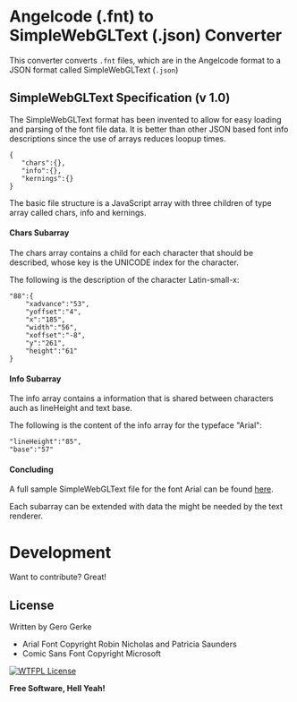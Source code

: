 # Angelcode (.fnt) to SimpleWebGLText (.json) Converter

This converter converts `.fnt` files, which are in the Angelcode format to a JSON format called SimpleWebGLText (`.json`)

## SimpleWebGLText Specification (v 1.0)

The SimpleWebGLText format has been invented to allow for easy loading and parsing of the font file data. It is better than other JSON based font info descriptions since the use of arrays reduces loopup times.

    {  
       "chars":{},
       "info":{},
       "kernings":{}
    }
    
The basic file structure is a JavaScript array with three children of type array called chars, info and kernings.

#### Chars Subarray

The chars array contains a child for each character that should be described, whose key is the UNICODE index for the character.

The following is the description of the character Latin-small-x:

    "88":{  
        "xadvance":"53",
        "yoffset":"4",
        "x":"185",
        "width":"56",
        "xoffset":"-8",
        "y":"261",
        "height":"61"
    }
    
#### Info Subarray

The info array contains a information that is shared between characters auch as lineHeight and text base.

The following is the content of the info array for the typeface "Arial":

    "lineHeight":"85",
    "base":"57"
    
#### Concluding

A full sample SimpleWebGLText file for the font Arial can be found [here]().

Each subarray can be extended with data the might be needed by the text renderer.

# Development

Want to contribute? Great!

License
----
Written by Gero Gerke

 * Arial Font Copyright Robin Nicholas and Patricia Saunders
 * Comic Sans Font Copyright Microsoft

[![WTFPL License](http://www.wtfpl.net/wp-content/uploads/2012/12/wtfpl-badge-4.png)](http://www.wtfpl.net/)


**Free Software, Hell Yeah!**